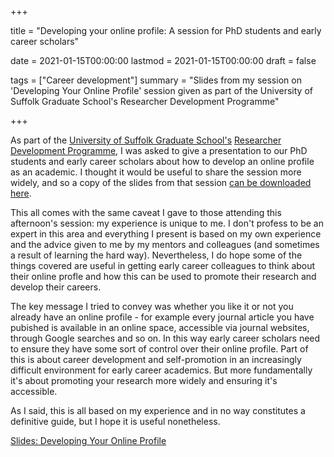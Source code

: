 +++

title = "Developing your online profile: A session for PhD students and early career scholars"

date = 2021-01-15T00:00:00
lastmod = 2021-01-15T00:00:00
draft = false

tags = ["Career development"]
summary = "Slides from my session on 'Developing Your Online Profile' session given as part of the University of Suffolk Graduate School's Researcher Development Programme"

+++

As part of the [University of Suffolk Graduate School's](https://www.uos.ac.uk/content/graduate-school) [Researcher Development Programme](https://www.uos.ac.uk/content/researcher-development), I was asked to give a presentation to our PhD students and early career scholars about how to develop an online profile as an academic. I thought it would be useful to share the session more widely, and so a copy of the slides from that session [can be downloaded here](http://christopherhuggins.uk/pdf/UoSRDP_DevelopingYourOnlineProfile.pdf).

This all comes with the same caveat I gave to those attending this afternoon's session: my experience is unique to me. I don't profess to be an expert in this area and everything I present is based on my own experience and the advice given to me by my mentors and colleagues (and sometimes a result of learning the hard way). Nevertheless, I do hope some of the things covered are useful in getting early career colleagues to think about their online profle and how this can be used to promote their research and develop their careers. 

The key message I tried to convey was whether you like it or not you already have an online profile - for example every journal article you have pubished is available in an online space, accessible via journal websites, through Google searches and so on. In this way early career scholars need to ensure they have some sort of control over their online profile. Part of this is about career development and self-promotion in an increasingly difficult environment for early career academics. But more fundamentally it's about promoting your research more widely and ensuring it's accessible.

As I said, this is all based on my experience and in no way constitutes a definitive guide, but I hope it is useful nonetheless.

[Slides: Developing Your Online Profile](http://christopherhuggins.uk/pdf/UoSRDP_DevelopingYourOnlineProfile.pdf)
